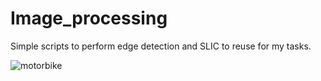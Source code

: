 # Image_processing
Simple scripts to perform edge detection and SLIC to reuse for my tasks.

![motorbike](https://user-images.githubusercontent.com/50325966/99874068-0ccce280-2c28-11eb-9b55-9376469986e4.jpg)
